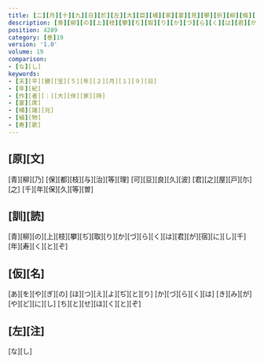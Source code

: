 ```yaml
---
title: [二][月][十][九][日][於][左][大][臣][橘][家][宴][見][攀][折][柳][條][歌][一][首]
description: [青][柳][の][上][枝][攀][ぢ][取][り][か][づ][ら][く][は][君][が][宿][に][し][千][年][寿][く][と][ぞ]
position: 4289
category: [巻]19
version: '1.0'
volume: 19
comparison:
- [な][し]
keywords:
- [天][平][勝][宝][５][年][２][月][１][９][日]
- [年][紀]
- [作][者][：][大][伴][家][持]
- [宴][席]
- [橘][諸][兄]
- [植][物]
- [寿][歌]
---
```


## [原][文]

[青][柳][乃] [保][都][枝][与][治][等][理] [可][豆][良][久][波] [君][之][屋][戸][尓][之] [千][年][保][久][等][曽]

## [訓][読]

[青][柳][の][上][枝][攀][ぢ][取][り][か][づ][ら][く][は][君][が][宿][に][し][千][年][寿][く][と][ぞ]

## [仮][名]

[あ][を][や][ぎ][の] [ほ][つ][え][よ][ぢ][と][り] [か][づ][ら][く][は] [き][み][が][や][ど][に][し] [ち][と][せ][ほ][く][と][ぞ]

## [左][注]

[な][し]
